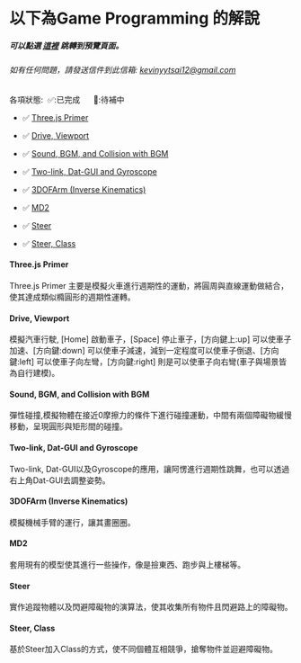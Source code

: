 # 以下為Game Programming 的解說
   ##### 可以點選 [這裡](https://yuyeh.github.io/GameProgramming/index.html) 跳轉到預覽頁面。
   ###### 如有任何問題，請發送信件到此信箱: kevinyytsai12@gmail.com

   各項狀態:&nbsp;&nbsp;✅:已完成&nbsp;&nbsp;&nbsp;&nbsp;&nbsp; 🔄:待補中

 * ✅ [Three.js Primer](https://yuyeh.github.io/GameProgramming/Thomas.html)

 * ✅ [Drive, Viewport](https://yuyeh.github.io/GameProgramming/Drive.html)

 * ✅ [Sound, BGM, and Collision with BGM](https://yuyeh.github.io/GameProgramming/GamePhysics.html)

 * ✅ [Two-link, Dat-GUI and Gyroscope](https://yuyeh.github.io/GameProgramming/KeyframeAnimation.html)

 * ✅ [3DOFArm (Inverse Kinematics)](https://yuyeh.github.io/GameProgramming/3DOFArm.html)

 * ✅ [MD2](https://yuyeh.github.io/GameProgramming/MD2.html)

 * ✅ [Steer](https://yuyeh.github.io/GameProgramming/hw6main.html)

 * ✅ [Steer, Class](https://yuyeh.github.io/GameProgramming/hw7helper/hw7main.html)

#### Three.js Primer

Three.js Primer 主要是模擬火車進行週期性的運動，將圓周與直線運動做結合，使其達成類似橢圓形的週期性運轉。


#### Drive, Viewport

模擬汽車行駛, [Home] 啟動車子，[Space] 停止車子，[方向鍵上:up] 可以使車子加速、[方向鍵:down] 可以使車子減速，減到一定程度可以使車子倒退、[方向鍵:left] 可以使車子向左彎，[方向鍵:right] 則是可以使車子向右彎(車子與場景皆為自行建模)。


#### Sound, BGM, and Collision with BGM

彈性碰撞,模擬物體在接近0摩擦力的條件下進行碰撞運動，中間有兩個障礙物緩慢移動，呈現圓形與矩形間的碰撞。

#### Two-link, Dat-GUI and Gyroscope

Two-link, Dat-GUI以及Gyroscope的應用，讓阿愣進行週期性跳舞，也可以透過右上角Dat-GUI去調整姿勢。

#### 3DOFArm (Inverse Kinematics)

模擬機械手臂的運行，讓其畫圈圈。

#### MD2

套用現有的模型使其進行一些操作，像是撿東西、跑步與上樓梯等。

#### Steer

實作追蹤物體以及閃避障礙物的演算法，使其收集所有物件且閃避路上的障礙物。

#### Steer, Class

基於Steer加入Class的方式，使不同個體互相競爭，搶奪物件並迴避障礙物。